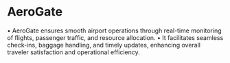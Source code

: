 # AeroGate
• AeroGate ensures smooth airport operations through real-time monitoring of flights, passenger traffic, and resource allocation. • It facilitates seamless check-ins, baggage handling, and timely updates, enhancing overall traveler satisfaction and operational efficiency.
